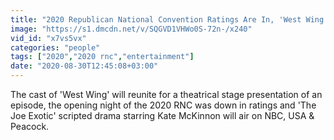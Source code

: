 ```yaml
---
title: "2020 Republican National Convention Ratings Are In, 'West Wing' Reunion to Air on HBO Max & More THR News"
image: "https://s1.dmcdn.net/v/SQGVD1VHWo0S-72n-/x240"
vid_id: "x7vs5vx"
categories: "people"
tags: ["2020","2020 rnc","entertainment"]
date: "2020-08-30T12:45:08+03:00"
---
```

The cast of 'West Wing' will reunite for a theatrical stage presentation of an episode, the opening night of the 2020 RNC was down in ratings and 'The Joe Exotic' scripted drama starring Kate McKinnon will air on NBC, USA &amp; Peacock.
